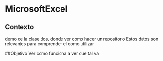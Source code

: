 # MicrosoftExcel

## Contexto
demo de la clase dos, donde ver como hacer un  repositorio 
Estos datos son relevantes para comprender el como utilizar

##Objetivo
Ver como funciona a ver que tal va
